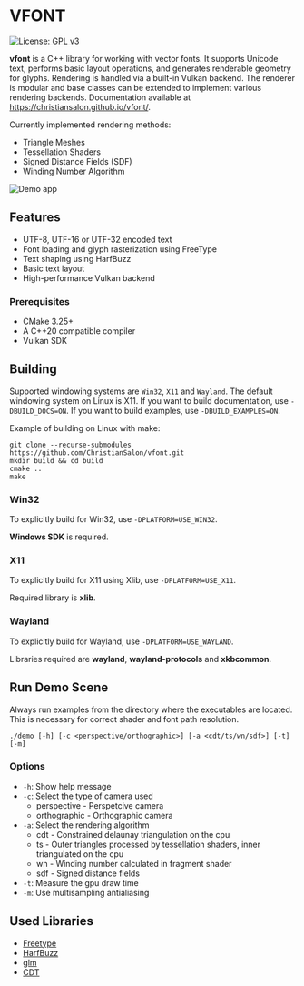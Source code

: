 # VFONT

[![License: GPL v3](https://img.shields.io/badge/License-GPLv3-blue.svg)](https://www.gnu.org/licenses/gpl-3.0)

**vfont** is a C++ library for working with vector fonts. It supports Unicode text, performs basic layout operations, and generates renderable geometry for glyphs. Rendering is handled via a built-in Vulkan backend. The renderer is modular and base classes can be extended to implement various rendering backends. Documentation available at https://christiansalon.github.io/vfont/.

Currently implemented rendering methods:
- Triangle Meshes
- Tessellation Shaders
- Signed Distance Fields (SDF)
- Winding Number Algorithm

![Demo app](figures/vfont-demo-app.png)

## Features

- UTF-8, UTF-16 or UTF-32 encoded text
- Font loading and glyph rasterization using FreeType
- Text shaping using HarfBuzz
- Basic text layout
- High-performance Vulkan backend

### Prerequisites

- CMake 3.25+
- A C++20 compatible compiler
- Vulkan SDK

## Building

Supported windowing systems are `Win32`, `X11` and `Wayland`. The default windowing system on Linux is X11. If you want to build documentation, use `-DBUILD_DOCS=ON`. If you want to build examples, use `-DBUILD_EXAMPLES=ON`.

Example of building on Linux with make:

```
git clone --recurse-submodules https://github.com/ChristianSalon/vfont.git
mkdir build && cd build
cmake ..
make
```

### Win32

To explicitly build for Win32, use `-DPLATFORM=USE_WIN32`.

**Windows SDK** is required.

### X11

To explicitly build for X11 using Xlib, use `-DPLATFORM=USE_X11`.

Required library is **xlib**.

### Wayland

To explicitly build for Wayland, use `-DPLATFORM=USE_WAYLAND`.

Libraries required are **wayland**, **wayland-protocols** and **xkbcommon**.

## Run Demo Scene

Always run examples from the directory where the executables are located. This is necessary for correct shader and font path resolution.

```
./demo [-h] [-c <perspective/orthographic>] [-a <cdt/ts/wn/sdf>] [-t] [-m]
```

### Options
- `-h`: Show help message
- `-c`: Select the type of camera used
    -   perspective - Perspetcive camera
    -   orthographic - Orthographic camera
- `-a`: Select the rendering algorithm
    -   cdt - Constrained delaunay triangulation on the cpu
    -   ts - Outer triangles processed by tessellation shaders, inner triangulated on the cpu
    -   wn - Winding number calculated in fragment shader
    -   sdf - Signed distance fields
- `-t`: Measure the gpu draw time
- `-m`: Use multisampling antialiasing

## Used Libraries

- [Freetype](https://github.com/freetype/freetype)
- [HarfBuzz](https://github.com/harfbuzz/harfbuzz)
- [glm](https://github.com/icaven/glm)
- [CDT](https://github.com/artem-ogre/CDT)
